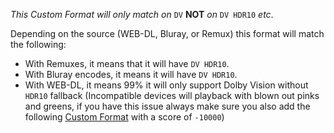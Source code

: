 _This Custom Format will only match on_ `DV` **NOT** _on_ `DV HDR10` _etc_.

Depending on the source (WEB-DL, Bluray, or Remux) this format will match the following:

- With Remuxes, it means that it will have `DV HDR10`.
- With Bluray encodes, it means it will have `DV HDR10`.
- With WEB-DL, it means 99% it will only support Dolby Vision without `HDR10` fallback (Incompatible devices will playback with blown out pinks and greens, if you have this issue always make sure you also add the following [Custom Format](#dv-webdl) with a score of `-10000`)
